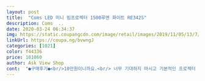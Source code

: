 ```yaml
---
layout: post 
title:  "Coms LED 미니 빔프로젝터 1500루멘 화이트 RE342S" 
description: Coms  ..
date: 2020-03-24 06:34:37 
img: https://static.coupangcdn.com/image/retail/images/2019/11/05/13/7/6e44c606-c3ff-4ab4-9ac7-c25f7f9d33c4.jpg 
linkUrl: https://coupa.ng/bvwngJ 
categories: [1021] 
color: f44336 
price: 101060 
author: Ask View Shop 
cont:  "●구매후기●<br/>10만원이니까요.<br/> 너무 기대하지 마시고 기본적인 프로젝터 기능만 있으면 괜찮다!하면 사시고<br/>10만원치 하는 프로젝트로는 화질은 좋습니다<br/>HDMI를 쓰면 노트북, 컴퓨터와 미러링기능이 가능합니다.<br/><br/>가볍게 기분내는용으로는 괜찮아요<br/>가운데부분만 선명하며 위아레 부분은 조금 흐릿하다고 볼수있습니다.<br/><br/>공대생 출신이 말하는 후기<br/>구성품중에 리포컨이 들어있는데 제꺼는 망가졌는지 작동이 안되더군요 배터리사서 끼웠는데.<br/>.<br/><br/>구입날짜 3월 21<br/>그냥 화질저하해서 크게 보는 느낌이에요.<br/> 음향도 블루투스 스피커나 폰 스피커보다도 못하구요.<br/><br/>기대보다 화면도 선명하고 스피커도 좋아요 왓챠 넷플 웨이브 등 쓰는거있음 놋북에 연결해서 보셔요! 다른분들 후기에도있던거같지만 자체자막아니고 자막 파일따로 동영상 따로있는건 자막재생이안돼요<br/>또한 미러링 기능이 없습니다.<br/> 이뜻은 소프트웨어적인 미러링 기능이 없다는겁니다 단순 송출용 프로젝트.<br/><br/>방안에서 쓰기에 충분합니다.<br/> 흰벽지가 있다면 스크린을 따로 구입안하셔도 됩니다<br/>소리 : 잘 나옵니다.<br/><br/>스크린이있으면 정말좋을꺼같구요 자체적으로 화면 크기조정하는건없어서 ㅋㅋㅋ좁은집에선 좀힘들어요 천장에 쏘는것도되긴되요 ㅋㅋ상자를활용하세요<br/>영화의 색감이나 음향 이런거 즐기시는 분이면 사지마세요.<br/> 그런건 구현못합니다.<br/><br/>왼쪽 사진이 프로젝터에서 나오는 영상이고 오른쪽 사진이 아이패드 통해 바로 보는 화면이에요.<br/> 화질 저하정도 보시라고 첨부해요.<br/><br/>조정 : 명암 색상등 조정가능 하며 초점, 상하 조절 수동 조절 해야합니다.<br/> 초점은 자막이나 인물에 두고 맞추면 쉽게 가능합니다.<br/><br/>하지만 그이상을 바라면 안됩니다 .<br/><br/>하지만 빔 프로젝트 돌아가는 소리가 10이라고치면 6정도 소리가 납니다.<br/><br/>하지만 앞서말했듯 10만원이니까요... <br/>! 그냥 프로젝터 기능만 되면된다하시면 최고 가성비일거 같아요.<br/><br/>한줄 평 : 10만원치하는 프로젝트 빔 하지만 그 이상을 바라면 안됩니다.<br/> 화질이든 소리든 기능이든.<br/><br/>" 
---
```

